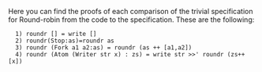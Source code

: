 Here you can find the proofs of each comparison of the trivial specification for Round-robin from the code to the specification. 
These are the following:

      1) roundr [] = write []
      2) roundr(Stop:as)=roundr as
      3) roundr (Fork a1 a2:as) = roundr (as ++ [a1,a2])
      4) roundr (Atom (Writer str x) : zs) = write str >>' roundr (zs++[x])
